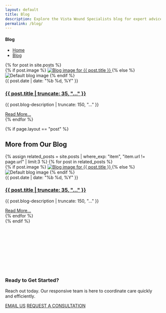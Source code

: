 ```yaml
---
layout: default
title: Blog
description: Explore the Vista Wound Specialists blog for expert advice, patient resources, and valuable insights on healing complex wounds and navigating at-home care.
permalink: /blog/
---
```


<section
  class="breadcrumbs hero-bg"
  style="
    background-image: url('{{ site.baseurl }}/assets/img/blog-main-page\ -image.png');
    background-size: cover;
    /* background-position: center; */
  "
>
  <div class="container">
    <div class="row">
      <!-- Breadcrumb-Content -->
      <div class="col-lg-6 offset-lg-3 col-12">
        <div class="breadcrumb-content">
          <h4>Blog</h4>
          <ul class="breadcrumb-menu">
            <li>
              <a href="{{ site.baseurl }}/">Home</a
              ><i class="far fa-angle-double-right"></i>
            </li>
            <li><a href="#">Blog</a></li>
          </ul>
        </div>
      </div>
    </div>
  </div>
</section>

<section class="blog-area blog-archive-area">
  <div class="container">
    <div class="row">
      {% for post in site.posts %}
      <div
        class="col-lg-4 col-md-6 col-12 wow fadeInLeft mb-3"
        data-wow-delay="0.2s"
      >
        <!-- Single Blog -->
        <div class="single-blog">
          <div class="s-blog-head">
            <div class="s-blog-img">
              {% if post.image %}
              <a href="{{ site.baseurl }}{{ post.url }}"
                  >
              <img
                src="{{ site.baseurl }}{{ post.image }}"
                alt="Blog image for {{ post.title }}"
              />
              </a>
              {% else %}
              <img
                src="{{ site.baseurl }}/assets/img/default-blog.jpg"
                alt="Default blog image"
              />
              {% endif %}
            </div>
            <div class="top-meta">
              <span>{{ post.date | date: "%b %d, %Y" }}</span>
            </div>
          </div>
          <div class="single-blog-content">
            <div class="single-blog-title">
              <h3>
                <a href="{{ site.baseurl }}{{ post.url }}"
                  >{{ post.title | truncate: 35, "..." }}</a
                >
              </h3>
              <p>{{ post.blog-description | truncate: 150, "..." }}</p>
            </div>
            <!-- Blog Author -->
            <div class="blog-author">
              <!-- <div class="b-author-left">
                <img src="/assets/img/nurse-blog-first.png" alt="#" />
              </div> -->
              <div class="b-author-content">
                <a href="{{ site.baseurl }}{{ post.url }}" class="about-links"
                  >Read More...</a
                >
              </div>
            </div>
          </div>
        </div>
      </div>
      {% endfor %}
      <!-- End Single Blog -->
    </div>

  </div>
</section>

{% if page.layout == "post" %}

<!-- More Blog Posts Section -->
<section class="blog-area blog-archive-area">
  <div class="container">
    <h2 class="section-title text-center mt-5 mb-3">More from Our Blog</h2>
    <div class="row">
      {% assign related_posts = site.posts | where_exp: "item", "item.url !=
      page.url" | limit:3 %} {% for post in related_posts %}
      <div
        class="col-lg-4 col-md-6 col-12 wow fadeInLeft mb-3"
        data-wow-delay="0.2s"
      >
        <div class="single-blog">
          <div class="s-blog-head">
            <div class="s-blog-img">
              {% if post.image %}
              <a href="{{ site.baseurl }}{{ post.url }}">
              <img
                src="{{ site.baseurl }}{{ post.image }}"
                alt="Blog image for {{ post.title }}"
              />
              </a>
              {% else %}
              <img
                src="{{ site.baseurl }}/assets/img/default-blog.jpg"
                alt="Default blog image"
              />
              {% endif %}
            </div>
            <div class="top-meta">
              <span>{{ post.date | date: "%b %d, %Y" }}</span>
            </div>
          </div>
          <div class="single-blog-content">
            <div class="single-blog-title">
              <h3>
                <a href="{{ site.baseurl }}{{ post.url }}"
                  >{{ post.title | truncate: 35, "..." }}</a
                >
              </h3>
              <p>{{ post.blog-description | truncate: 150, "..." }}</p>
            </div>
            <div class="blog-author">
              <div class="b-author-content">
                <a href="{{ site.baseurl }}{{ post.url }}" class="about-links"
                  >Read More...</a
                >
              </div>
            </div>
          </div>
        </div>
      </div>
      {% endfor %}
    </div>
  </div>
</section>
{% endif %}

<section
  class="news-letter-area newsletter-bg"
  style="background-image: url('{{ site.baseurl }}/assets/img/ready-to-started.png'); padding: 150px 0; background-size: cover; background-position: center; background-repeat: no-repeat;"
>
  <div class="container">
    <div class="row align-items-center">
      <div class="col-lg-6 col-12 wow fadeInLeft" data-wow-delay="0.1s">
        <div class="news-letter-content">
          <h3>Ready to Get Started?</h3>
          <p>
            Reach out today. Our responsive team is here to coordinate care
            quickly and efficiently.
          </p>
        </div>
      </div>
      <div class="col-lg-6 col-12 wow fadeInRight" data-wow-delay="0.2s">
        <div
          class="hero-button d-flex gap-3 justify-content-lg-end justify-content-center mt-3 mt-lg-0"
        >
          <a href="mailto:contact@vistawound.com" class="theme-btn">EMAIL US</a>
          <a href="{{ site.baseurl }}/contact-us/" class="theme-btn"
            >REQUEST A CONSULTATION</a
          >
        </div>
      </div>
    </div>
  </div>
</section>

